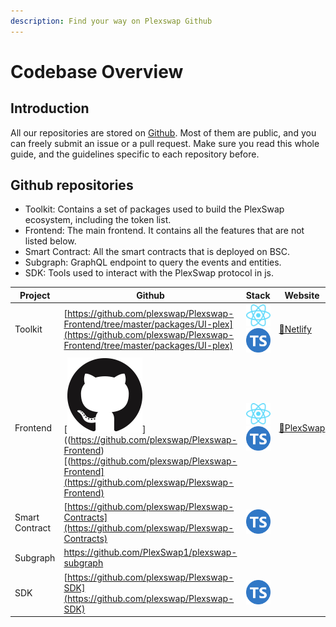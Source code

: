 ```yaml
---
description: Find your way on Plexswap Github
---
```


# Codebase Overview

## Introduction

All our repositories are stored on [Github](https://github.com/PlexSwap). Most of them are public, and you can freely submit an issue or a pull request. Make sure you read this whole guide, and the guidelines specific to each repository before.

## Github repositories

* Toolkit: Contains a set of packages used to build the PlexSwap ecosystem, including the token list.
* Frontend: The main frontend. It contains all the features that are not listed below.
* Smart Contract: All the smart contracts that is deployed on BSC.
* Subgraph: GraphQL endpoint to query the events and entities.
* SDK: Tools used to interact with the PlexSwap protocol in js.

| Project        | Github                                                                                                                                                                                                                                    | Stack                                                                                                                                                                                                                                                                    | Website                                            |
| -------------- | ----------------------------------------------------------------------------------------------------------------------------------------------------------------------------------------------------------------------------------------- | ------------------------------------------------------------------------------------------------------------------------------------------------------------------------------------------------------------------------------------------------------------------------ | -------------------------------------------------- |
| Toolkit        | [https://github.com/plexswap/Plexswap-Frontend/tree/master/packages/UI-plex](https://github.com/plexswap/Plexswap-Frontend/tree/master/packages/UI-plex)                                                                                  | <img src="../../.gitbook/assets/download.svg" alt="" data-size="line"><img src="../../.gitbook/assets/ts-logo-round-128.svg" alt="" data-size="line">                                                                                                                    | [🔗Netlify](https://PlexSwap-uikit.netlify.app) |
| Frontend       | [<img src="../../.gitbook/assets/GitHub-Mark-120px-plus.png" alt="" data-size="line">]((https://github.com/plexswap/Plexswap-Frontend)[(https://github.com/plexswap/Plexswap-Frontend](https://github.com/plexswap/Plexswap-Frontend) | <img src="../../.gitbook/assets/download.svg" alt="" data-size="line"><img src="../../.gitbook/assets/ts-logo-round-128.svg" alt="" data-size="line">                                                                                                                    | [🔗PlexSwap](https://swap.plexfinance.us)       |
| Smart Contract | [https://github.com/plexswap/Plexswap-Contracts](https://github.com/plexswap/Plexswap-Contracts)                                                                                                                          | <img src="https://ludu-assets.s3.amazonaws.com/lesson-icons/26/OS6xpcvmIL6y0G3ZQW99" alt="" data-size="line"><img src="https://hardhat.org/apple-touch-icon.png" alt="" data-size="line"><img src="../../.gitbook/assets/ts-logo-round-128.svg" alt="" data-size="line"> |                                                    |
| Subgraph       | [https://github.com/PlexSwap1/plexswap-subgraph ](https://github.com/PlexSwap/plexswap-subgraph)                                                                                                                                       | <img src="https://upload.wikimedia.org/wikipedia/commons/thumb/1/17/GraphQL_Logo.svg/1200px-GraphQL_Logo.svg.png" alt="" data-size="line">                                                                                                                               |                                                    |
| SDK            | [https://github.com/plexswap/Plexswap-SDK](https://github.com/plexswap/Plexswap-SDK)                                                                                                                                        | <img src="../../.gitbook/assets/ts-logo-round-128.svg" alt="" data-size="line">                                                                                                                                                                                          |                                                    |

